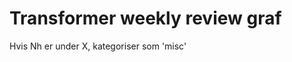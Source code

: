 # Transformer weekly review graf
Hvis Nh er under X, kategoriser som 'misc'

<!-- {BearID:1C796C3B-9819-4AA5-983E-59DDD2274F0E-393-00000683F8011A80} -->
